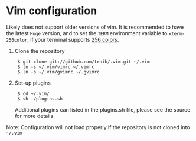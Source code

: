 Vim configuration
====

Likely does not support older versions of vim. It is recommended to have the latest `Huge` version, and to set the `TERM` environment variable to `xterm-256color`, if your terminal supports [256 colors](http://vim.wikia.com/wiki/256_colors_in_vim).

1. Clone the repository
    
        $ git clone git://github.com/traib/.vim.git ~/.vim
        $ ln -s ~/.vim/vimrc ~/.vimrc
        $ ln -s ~/.vim/gvimrc ~/.gvimrc

2. Set-up plugins
        
        $ cd ~/.vim/
        $ sh ./plugins.sh
    Additional plugins can listed in the plugins.sh file, please see the source for more details.

Note: Configuration will not load properly if the repository is not cloned into `~/.vim`
